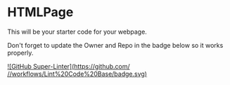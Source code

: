# HTMLPage

This will be your starter code for your webpage.

Don't forget to update the Owner and Repo in the badge below so it works properly.

[![GitHub Super-Linter](https://github.com/
/<REPOSITORY>/workflows/Lint%20Code%20Base/badge.svg)](https://github.com/marketplace/actions/super-linter)
